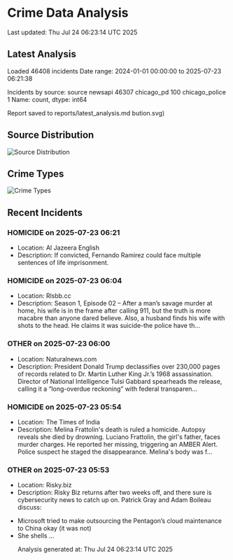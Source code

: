 # Crime Data Analysis
Last updated: Thu Jul 24 06:23:14 UTC 2025

## Latest Analysis

Loaded 46408 incidents
Date range: 2024-01-01 00:00:00 to 2025-07-23 06:21:38

Incidents by source:
source
newsapi           46307
chicago_pd          100
chicago_police        1
Name: count, dtype: int64

Report saved to reports/latest_analysis.md
bution.svg)

## Source Distribution
![Source Distribution](images/source_distribution.svg)

## Crime Types
![Crime Types](images/crime_types.svg)

## Recent Incidents

### HOMICIDE on 2025-07-23 06:21
- Location: Al Jazeera English
- Description: If convicted, Fernando Ramirez could face multiple sentences of life imprisonment.


### HOMICIDE on 2025-07-23 06:04
- Location: Rlsbb.cc
- Description: Season 1, Episode 02 – After a man’s savage murder at home, his wife is in the frame after calling 911, but the truth is more macabre than anyone dared believe. Also, a husband finds his wife with shots to the head. He claims it was suicide-the police have th…


### OTHER on 2025-07-23 06:00
- Location: Naturalnews.com
- Description: President Donald Trump declassifies over 230,000 pages of records related to Dr. Martin Luther King Jr.’s 1968 assassination. Director of National Intelligence Tulsi Gabbard spearheads the release, calling it a “long-overdue reckoning” with federal transparen…


### HOMICIDE on 2025-07-23 05:54
- Location: The Times of India
- Description: Melina Frattolin's death is ruled a homicide. Autopsy reveals she died by drowning. Luciano Frattolin, the girl's father, faces murder charges. He reported her missing, triggering an AMBER Alert. Police suspect he staged the disappearance. Melina's body was f…


### OTHER on 2025-07-23 05:53
- Location: Risky.biz
- Description: Risky Biz returns after two weeks off, and there sure is cybersecurity news to catch up on. Patrick Gray and Adam Boileau discuss:

<ul>
 <li>Microsoft tried to make outsourcing the Pentagon’s cloud maintenance to China okay (it was not)</li>
 <li>She shells …

Analysis generated at: Thu Jul 24 06:23:14 UTC 2025
